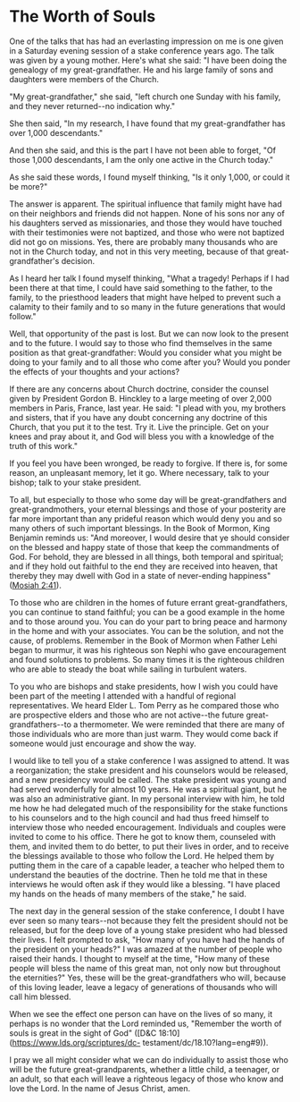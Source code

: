 # The Worth of Souls

One of the talks that has had an everlasting impression on me is one given in
a Saturday evening session of a stake conference years ago. The talk was given
by a young mother. Here's what she said: "I have been doing the genealogy of
my great-grandfather. He and his large family of sons and daughters were
members of the Church.

"My great-grandfather," she said, "left church one Sunday with his family, and
they never returned--no indication why."

She then said, "In my research, I have found that my great-grandfather has
over 1,000 descendants."

And then she said, and this is the part I have not been able to forget, "Of
those 1,000 descendants, I am the only one active in the Church today."

As she said these words, I found myself thinking, "Is it only 1,000, or could
it be more?"

The answer is apparent. The spiritual influence that family might have had on
their neighbors and friends did not happen. None of his sons nor any of his
daughters served as missionaries, and those they would have touched with their
testimonies were not baptized, and those who were not baptized did not go on
missions. Yes, there are probably many thousands who are not in the Church
today, and not in this very meeting, because of that great-grandfather's
decision.

As I heard her talk I found myself thinking, "What a tragedy! Perhaps if I had
been there at that time, I could have said something to the father, to the
family, to the priesthood leaders that might have helped to prevent such a
calamity to their family and to so many in the future generations that would
follow."

Well, that opportunity of the past is lost. But we can now look to the present
and to the future. I would say to those who find themselves in the same
position as that great-grandfather: Would you consider what you might be doing
to your family and to all those who come after you? Would you ponder the
effects of your thoughts and your actions?

If there are any concerns about Church doctrine, consider the counsel given by
President Gordon B. Hinckley to a large meeting of over 2,000 members in
Paris, France, last year. He said: "I plead with you, my brothers and sisters,
that if you have any doubt concerning any doctrine of this Church, that you
put it to the test. Try it. Live the principle. Get on your knees and pray
about it, and God will bless you with a knowledge of the truth of this work."

If you feel you have been wronged, be ready to forgive. If there is, for some
reason, an unpleasant memory, let it go. Where necessary, talk to your bishop;
talk to your stake president.

To all, but especially to those who some day will be great-grandfathers and
great-grandmothers, your eternal blessings and those of your posterity are far
more important than any prideful reason which would deny you and so many
others of such important blessings. In the Book of Mormon, King Benjamin
reminds us: "And moreover, I would desire that ye should consider on the
blessed and happy state of those that keep the commandments of God. For
behold, they are blessed in all things, both temporal and spiritual; and if
they hold out faithful to the end they are received into heaven, that thereby
they may dwell with God in a state of never-ending happiness" ([Mosiah
2:41](https://www.lds.org/scriptures/bofm/mosiah/2.41?lang=eng#40)).

To those who are children in the homes of future errant great-grandfathers,
you can continue to stand faithful; you can be a good example in the home and
to those around you. You can do your part to bring peace and harmony in the
home and with your associates. You can be the solution, and not the cause, of
problems. Remember in the Book of Mormon when Father Lehi began to murmur, it
was his righteous son Nephi who gave encouragement and found solutions to
problems. So many times it is the righteous children who are able to steady
the boat while sailing in turbulent waters.

To you who are bishops and stake presidents, how I wish you could have been
part of the meeting I attended with a handful of regional representatives. We
heard Elder L. Tom Perry as he compared those who are prospective elders and
those who are not active--the future great-grandfathers--to a thermometer. We
were reminded that there are many of those individuals who are more than just
warm. They would come back if someone would just encourage and show the way.

I would like to tell you of a stake conference I was assigned to attend. It
was a reorganization; the stake president and his counselors would be
released, and a new presidency would be called. The stake president was young
and had served wonderfully for almost 10 years. He was a spiritual giant, but
he was also an administrative giant. In my personal interview with him, he
told me how he had delegated much of the responsibility for the stake
functions to his counselors and to the high council and had thus freed himself
to interview those who needed encouragement. Individuals and couples were
invited to come to his office. There he got to know them, counseled with them,
and invited them to do better, to put their lives in order, and to receive the
blessings available to those who follow the Lord. He helped them by putting
them in the care of a capable leader, a teacher who helped them to understand
the beauties of the doctrine. Then he told me that in these interviews he
would often ask if they would like a blessing. "I have placed my hands on the
heads of many members of the stake," he said.

The next day in the general session of the stake conference, I doubt I have
ever seen so many tears--not because they felt the president should not be
released, but for the deep love of a young stake president who had blessed
their lives. I felt prompted to ask, "How many of you have had the hands of
the president on your heads?" I was amazed at the number of people who raised
their hands. I thought to myself at the time, "How many of these people will
bless the name of this great man, not only now but throughout the eternities?"
Yes, these will be the great-grandfathers who will, because of this loving
leader, leave a legacy of generations of thousands who will call him blessed.

When we see the effect one person can have on the lives of so many, it perhaps
is no wonder that the Lord reminded us, "Remember the worth of souls is great
in the sight of God" ([D&amp;C 18:10](https://www.lds.org/scriptures/dc-
testament/dc/18.10?lang=eng#9)).

I pray we all might consider what we can do individually to assist those who
will be the future great-grandparents, whether a little child, a teenager, or
an adult, so that each will leave a righteous legacy of those who know and
love the Lord. In the name of Jesus Christ, amen.

